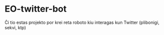 # EO-twitter-bot
Ĉi tio estas projekto por krei reta roboto kiu interagas kun Twitter (plibonigi, sekvi, ktp)
